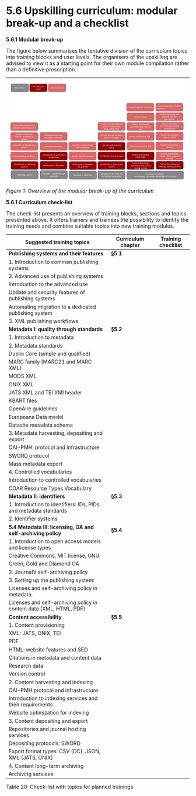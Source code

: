 # 5.6  Upskilling curriculum: modular break-up and a checklist

**5.6.1 Modular break-up**

The figure below summarises the tentative division of the curriculum topics into training blocks and user levels. The organisers of the upskilling are advised to view it as a starting point for their own module compilation rather than a definitive prescription.

| <img src=".gitbook/assets/3.jpeg" alt="" data-size="original"> |
| -------------------------------------------------------------- |

_Figure 1: Overview of the modular break-up of the curriculum_

**5.6.1 Curriculum check-list**

The check-list presents an overview of training blocks, sections and topics presented above. It offers trainers and trainees the possibility to identify the training needs and combine suitable topics into new training modules.

| **Suggested training topics**                                       | **Curriculum chapter** | **Training checklist** |
| ------------------------------------------------------------------- | ---------------------- | ---------------------- |
| **Publishing systems and their features**                           | **§5.1**               |                        |
| 1. Introduction to common publishing systems                        |                        |                        |
| 2. Advanced use of publishing systems                               |                        |                        |
| Introduction to the advanced use                                    |                        |                        |
| Update and security features of publishing systems                  |                        |                        |
| Automating migration to a dedicated publishing system               |                        |                        |
| 3. XML publishing workflows                                         |                        |                        |
| **Metadata I: quality through standards**                           | **§5.2**               |                        |
| 1. Introduction to metadata                                         |                        |                        |
| 2. Metadata standards                                               |                        |                        |
| Dublin Core (simple and qualified)                                  |                        |                        |
| MARC family (MARC21 and MARC XML)                                   |                        |                        |
| MODS XML                                                            |                        |                        |
| ONIX XML                                                            |                        |                        |
| JATS XML and TEI XMl header                                         |                        |                        |
| KBART files                                                         |                        |                        |
| OpenAire guidelines                                                 |                        |                        |
| Europeana Data model                                                |                        |                        |
| Datacite metadata schema                                            |                        |                        |
| 3. Metadata harvesting, depositing and export                       |                        |                        |
| OAI-PMH: protocol and infrastructure                                |                        |                        |
| SWORD protocol                                                      |                        |                        |
| Mass metadata export                                                |                        |                        |
| 4. Controlled vocabularies                                          |                        |                        |
| Introduction to controlled vocabularies                             |                        |                        |
| COAR Resource Types Vocabulary                                      |                        |                        |
| **Metadata II: identifiers**                                        | **§5.3**               |                        |
| 1. Introduction to identifiers: IDs, PIDs and metadata standards    |                        |                        |
| 2. Identifier systems                                               |                        |                        |
| **5.4 Metadata III: licensing, OA and self-archiving policy**       | **§5.4**               |                        |
| 1. Introduction to open access models and license types             |                        |                        |
| Creative Commons, MIT license, GNU                                  |                        |                        |
| Green, Gold and Diamond OA                                          |                        |                        |
| 2. Journal’s self-archiving policy                                  |                        |                        |
| 3. Setting up the publishing system:                                |                        |                        |
| Licenses and self-archiving policy in metadata.                     |                        |                        |
| Licenses and self-archiving policy in content data (XML, HTML, PDF) |                        |                        |
| **Content accessibility**                                           | **§5.5**               |                        |
| 1. Content provisioning                                             |                        |                        |
| XML: JATS, ONIX, TEI                                                |                        |                        |
| PDF                                                                 |                        |                        |
| HTML: website features and SEO                                      |                        |                        |
| Citations in metadata and content data                              |                        |                        |
| Research data                                                       |                        |                        |
| Version control                                                     |                        |                        |
| 2. Content harvesting and indexing                                  |                        |                        |
| OAI-PMH protocol and infrastructure                                 |                        |                        |
| Introduction to indexing services and their requirements            |                        |                        |
| Website optimization for indexing                                   |                        |                        |
| 3. Content depositing and export                                    |                        |                        |
| Repositories and journal hosting services                           |                        |                        |
| Depositing protocols: SWORD                                         |                        |                        |
| Export format types: CSV (DC), JSON, XML (JATS, ONIX)               |                        |                        |
| 4. Content long-term archiving                                      |                        |                        |
| Archiving services                                                  |                        |                        |

Table 20: Check-list with topics for planned trainings
